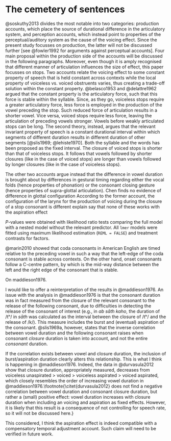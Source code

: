 # The cemetery of sentences

@soskuthy2013 divides the most notable into two categories: production accounts, which place the source of durational difference in the articulatory system, and perception accounts, which instead point to properties of the perceptual/auditory system as the cause of the voicing effect.
Since the present study focusses on production, the latter will not be discussed further [see @fowler1992 for arguments against perceptual accounts].
Four main proposal within the production side of the accounts will be discussed in the following paragraphs.
Moreover, even though it is amply recognised that different manner of articulation influences the size of effect, this paper focusses on stops.
Two accounts relate the voicing effect to some constant property of speech that is held constant across contexts while the local property of voiceless vs. voiced obstruents varies, thus creating a trade-off solution within the constant property.
@belasco1953 and @delattre1962 argued that the constant property is the articulatory force, such that this force is stable within the syllable.
Since, as they go, voiceless stops require a greater articulatory force, less force is employed in the production of the vowel preceding the stop.
Such reduced force of articulation results in a shorter vowel.
Vice versa, voiced stops require less force, leaving the articulation of preceding vowels stronger.
Vowels before weakly articulated stops can be long.
The second theory, instead, argues that the relevant invariant property of speech is a constant durational interval within which segments of different duration results in different duration of other segments [@slis1969; @lehiste1970].
Both the syllable and the words has been proposed as the fixed interval.
The closure of voiced stops is shorter than that of voiceless stops.
It follows that vowels followed by shorter closures (like in the case of voiced stops) are longer than vowels followed by longer closures (like in the case of voiceless stops).

The other two accounts argue instead that the difference in vowel duration is brought about by differences in gestural timing regarding either the vocal folds (hence properties of phonation) or the consonant closing gesture (hence properties of supra-glottal articulation).
Chen finds no evidence of difference in glottal configuration
According to the former account, the configuration of the larynx for the production of voicing during the closure of a stop consonant is different
explain
say that none of these works with the aspiration effect

*P*-values were obtained with likelihood ratio tests comparing the full model with a nested model without the relevant predictor.
All `lmer` models were fitted using maximum likelihood estimation (`REML = FALSE`) and treatment contrasts for factors.

@marin2010 showed that coda consonants in American English are timed relative to the preceding vowel in such a way that the left-edge of the coda consonant is stable across contexts.
On the other hand, onset consonants follow a C-centre pattern, by which is the mid-way distance between the left and the right edge of the consonant that is stable.

On maddieson1976.

I would like to offer a reinterpretation of the results in @maddieson1976.
An issue with the analysis in @maddieson1976 is that the consonant duration was in fact measured from the closure of the relevant consonant to the release of the following consonant, due to difficulties in detecting the release of the consonant of interest (e.g., in *ab sāth kaho*, the duration of /tʰ/ in *sāth* was calculated as the interval between the closure of /tʰ/ and the release of /k/).
This measure includes the burst and (eventual) aspiration of the consonant.
@slis1969a, however, states that the inverse correlation between vowel duration and the following consonant raises when consonant *closure* duration is taken into account, and not the entire *consonant* duration.

If the correlation exists between vowel and closure duration, the inclusion of burst/aspiration duration clearly alters this relationship.
This is what I think is happening in @maddieson1976.
Indeed, the data in @durvasula2012 show that closure duration, appropriately measured, decreases from voiceless unaspirated > voiced > voiceless aspirated > voiced aspirated, which closely resembles the order of increasing vowel duration in @maddieson1976.\footnote{\citet{durvasula2012} does not find a negative correlation between vowel duration and consonant closure duration, but rather a (small) positive effect: vowel duration increases with closure duration when including an voicing and aspiration as fixed effects. However, it is likely that this result is a consequence of not controlling for speech rate, so it will not be discussed here.}

This considered, I think the aspiration effect is indeed compatible with a compensatory temporal adjustment account.
Such claim will need to be verified in future work.
